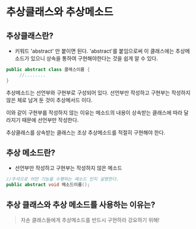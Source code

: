 # 추상클래스와 추상메소드

## 추상클래스란?

- 키워드 'abstract' 만 붙이면 된다. 'abstract'를 붙임으로써 이 클래스에는 추상메소드가 있으니 상속을 통하여 구현해야한다는 것을 쉽게 알 수 있다.

```java
public abstract class 클래스이름 {
     //........
}
```
추상메소드는 선언부와 구현부로 구성되어 있다. 선언부만 작성하고 구현부는 작성하지 않은 체로 남겨 둔 것이 추상메서드 이다.

이와 같이 구현부를 작성하지 않는 이유는 메소드의 내용이 상속받는 클래스에 따라 달라지기 때문에 선언부만 작성한다.

추상클래스를 상속받는 클래스는 조상 추상메소드를 적절히 구현해야 한다. 

## 추상 메소드란?
- 선언부만 작성하고 구현부는 작성하지 않은 메소드
```java
//주석으로 어떤 기능을 수행하는 메소드 인지 설명한다. 
public abstract void 메소드이름();
```

## 추상 클래스와 추상 메소드를 사용하는 이유는?
> 자손 클래스들에게 추상메소드를 반드시 구현하라 강요하기 위해!